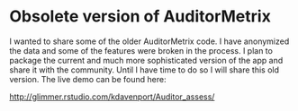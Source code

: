 Obsolete version of AuditorMetrix
=====

I wanted to share some of the older AuditorMetrix code. I have anonymized the data and some of the features were broken in
the process. I plan to package the current and much more sophisticated version of the app and share it with the community.
Until I have time to do so I will share this old version. The live demo can be found here:

http://glimmer.rstudio.com/kdavenport/Auditor_assess/
